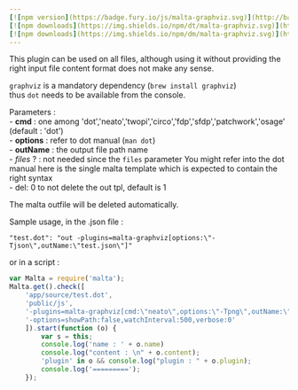 ```yaml
---
[![npm version](https://badge.fury.io/js/malta-graphviz.svg)](http://badge.fury.io/js/malta-graphviz)
[![npm downloads](https://img.shields.io/npm/dt/malta-graphviz.svg)](https://npmjs.org/package/malta-graphviz)
[![npm downloads](https://img.shields.io/npm/dm/malta-graphviz.svg)](https://npmjs.org/package/malta-graphviz)  
---  
```


This plugin can be used on all files, although using it without providing the right input file content format does not make any sense.

`graphviz` is a mandatory dependency (`brew install graphviz`)  
thus `dot` needs to be available from the console.

Parameters :  
    - **cmd** : one among 'dot','neato','twopi','circo','fdp','sfdp','patchwork','osage' (default : 'dot')  
    - **options** : refer to dot manual (`man dot`)  
    - **outName** : the output file path name  
    - _files_ ? : not needed since the `files` parameter You might refer into the dot manual here is the single malta template which is expected to contain the right syntax  
    - del: 0 to not delete the out tpl, default is 1

The malta outfile will be deleted automatically.  

Sample usage, in the .json file :
```
"test.dot": "out -plugins=malta-graphviz[options:\"-Tjson\",outName:\"test.json\"]"
```
or in a script : 
``` js
var Malta = require('malta');
Malta.get().check([
    'app/source/test.dot',
    'public/js',
    '-plugins=malta-graphviz[cmd:\"neato\",options:\"-Tpng\",outName:\"test.png\"]',
    '-options=showPath:false,watchInterval:500,verbose:0'
    ]).start(function (o) {
        var s = this;
        console.log('name : ' + o.name)
        console.log("content : \n" + o.content);
        'plugin' in o && console.log("plugin : " + o.plugin);
        console.log('=========');
    });
```